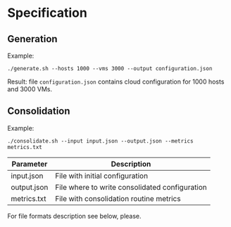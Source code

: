 # Specification

## Generation

Example:
```
./generate.sh --hosts 1000 --vms 3000 --output configuration.json
```

Result: file `configuration.json` contains cloud configuration for 1000 hosts and 3000 VMs.

## Consolidation
Example:
```
./consolidate.sh --input input.json --output.json --metrics metrics.txt
```

| Parameter | Description |
| --------- | ----------- |
| input.json | File with initial configuration |
| output.json | File where to write consolidated configuration |
| metrics.txt | File with consolidation routine metrics |

For file formats description see below, please.
